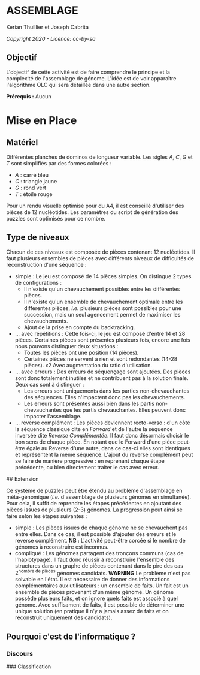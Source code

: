 # ASSEMBLAGE

Kerian Thuillier et Joseph Cabrita

*Copyright 2020 - Licence: cc-by-sa*

## Objectif

L'objectif de cette activité est de faire comprendre le principe et la complexité de l'assemblage de génome.
L'idée est de voir apparaître l'algorithme OLC qui sera détaillée dans une autre section.

**Prérequis :** Aucun

# Mise en Place

## Matériel

Différentes planches de dominos de longueur variable.
Les sigles *A*, *C*, *G* et *T* sont simplifiés par des formes colorées :

* *A* : carré bleu
* *C* : triangle jaune
* *G* : rond vert
* *T* : étoile rouge

Pour un rendu visuelle optimisé pour du A4, il est conseillé d'utiliser des pièces de 12 nucléotides.
Les paramètres du script de génération des puzzles sont optimisés pour ce nombre.

## Type de niveaux

Chacun de ces niveaux est composée de pièces contenant 12 nucléotides.
Il faut plusieurs ensembles de pièces avec différents niveaux de difficultés de reconstruction d'une séquence :

* simple :
    Le jeu est composé de 14 pièces simples. On distingue 2 types de configurations :
    - Il n'existe qu'un chevauchement possibles entre les différentes pièces.
    - Il n'existe qu'un ensemble de chevauchement optimale entre les différentes pièces, *i.e.* plusieurs pièces sont possibles pour une succession, mais un seul agencement permet de maximiser les chevauchements.
    - Ajout de la prise en compte du backtracking.
* ... avec répétitions :
    Cette fois-ci, le jeu est composé d'entre 14 et 28 pièces. Certaines pièces sont présentes plusieurs fois, encore une fois nous pouvons distinguer deux situations :
    - Toutes les pièces ont une position (14 pièces).
    - Certaines pièces ne servent à rien et sont redondantes (14-28 pièces). x2 Avec augmentation du ratio d'utilisation.
* ... avec erreurs :
    Des erreurs de séquençage sont ajoutées. Des pièces sont donc totalement inutiles et ne contribuent pas à la solution finale. Deux cas sont à distinguer :
    - Les erreurs sont uniquements dans les parties non-chevauchantes des séquences. Elles n'impactent donc pas les chevauchements.
    - Les erreurs sont présentes aussi bien dans les partis non-chevauchantes que les partis chevauchantes. Elles peuvent donc impacter l'assemblage.
* ... reverse complément :
    Les pièces deviennent recto-verso : d'un côté la séquence classique dite en *Forward* et de l'autre la séquence inversée dite *Reverse Complémentée*. Il faut donc désormais choisir le bon sens de chaque pièce. En notant que le Forward d'une pièce peut-être égale au Reverse d'une autre, dans ce cas-ci elles sont identiques et représentent la même séquence.
    L'ajout du reverse complément peut se faire de manière progressive : en reprenant chaque étape précédente, ou bien directement traiter le cas avec erreur.

## Extension

Ce système de puzzles peut être étendu au problème d'assemblage en méta-génomique (*i.e.* d'assemblage de plusieurs génomes en simultanée).
Pour cela, il suffit de reprendre les étapes précédentes en ajoutant des pièces issues de plusieurs (2-3) génomes.
La progression peut ainsi se faire selon les étapes suivantes :

* simple :
    Les pièces issues de chaque génome ne se chevauchent pas entre elles. Dans ce cas, il est possible d'ajouter des erreurs et le reverse complément.
    **NB :** L'activité peut-être corcée si le nombre de génomes à reconstruire est inconnus.
* compliqué :
    Les génomes partagent des tronçons communs (cas de l'haplotypage). Il faut donc réussir à reconstruire l'ensemble des structures dans un graphe de pièces contenant dans le pire des cas $2^\text{nombre de pièces}$ génomes candidats.
    **WARNING** Le problème n'est pas solvable en l'état. Il est nécessaire de donner des informations complémentaires aux utilisateurs : un ensemble de faits.
    Un fait est un ensemble de pièces provenant d'un même génome. Un génome possède plusieurs faits, et on ignore quels faits est associé à quel génome. Avec suffisament de faits, il est possible de déterminer une unique solution (en pratique il n'y a jamais assez de faits et on reconstruit uniquement des candidats).

## Pourquoi c'est de l'informatique ?

### Discours

### Classification
